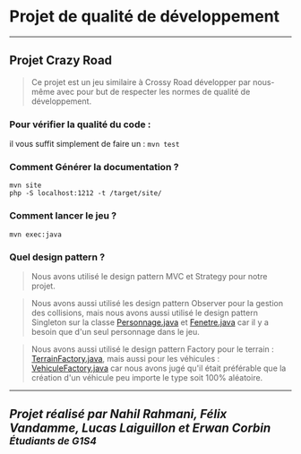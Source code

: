# Projet de qualité de développement

---

## Projet Crazy Road

> Ce projet est un jeu similaire à Crossy Road développer par nous-même avec pour but de respecter les normes de qualité de développement.


### Pour vérifier la qualité du code :
il vous suffit simplement de faire un : `mvn test`<br>

### Comment Générer la documentation ?
`mvn site`<br>
`php -S localhost:1212 -t /target/site/`

### Comment lancer le jeu ?
`mvn exec:java`

### Quel design pattern ?
> Nous avons utilisé le design pattern MVC et Strategy pour notre projet.

> Nous avons aussi utilisé les design pattern Observer pour la gestion des collisions, mais nous avons aussi utilisé le design pattern Singleton sur la classe [Personnage.java](./src/main/java/model/Personnage.java) et [Fenetre.java](./src/main/java/view/Fenetre.java) car il y a besoin que d'un seul personnage dans le jeu.

> Nous avons aussi utilisé le design pattern Factory pour le terrain : [TerrainFactory.java](./src/main/java/model/Terrain/TerrainFactory.java), mais aussi pour les véhicules : [VehiculeFactory.java](./src/main/java/model/Vehicule/VehiculeFactory.java) car nous avons jugé qu'il était préférable que la création d'un véhicule peu importe le type soit 100% aléatoire.

---

## *Projet réalisé par Nahil Rahmani, Félix Vandamme, Lucas Laiguillon et Erwan Corbin <sub>Étudiants de G1S4</sub>*